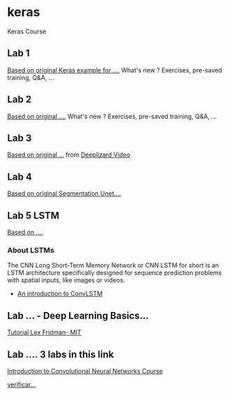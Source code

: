 # keras
Keras Course

## Lab 1 
[Based on original Keras example for ....](https://colab.research.google.com/drive/1MrVHG5B0xJB83G4hz8fSfgBCn7PwHAoh?usp=sharing)
What's new ? Exercises, pre-saved training, Q&A, ...
## Lab 2
[Based on original ....](https://colab.research.google.com/drive/1Fc346uyjXi0DBgFbSGeanE81htQ0QZ65?usp=sharing)
What's new ? Exercises, pre-saved training, Q&A, ...

## Lab 3
[Based on original ...](https://colab.research.google.com/drive/1OdD34nvfzGAUjWvIpUh3XPULJ2eeyQSS?usp=sharing) from [Deeplizard Video](https://www.youtube.com/watch?v=qFJeN9V1ZsI&t=1393s)

## Lab 4
[Based on original Segmentation Unet....](https://colab.research.google.com/drive/1a58_AAts5GetXDl6ojXYXTe6usIbTMUf?usp=sharing)


## Lab 5 LSTM
[Based on ....](https://colab.research.google.com/drive/1jUKFWiUJ4T9e-2MOk9WfCvAvKlVjrVje?usp=sharing)

### About LSTMs
The CNN Long Short-Term Memory Network or CNN LSTM for short is an LSTM architecture specifically designed for sequence prediction problems with spatial inputs, like images or videos.
* [An introduction to ConvLSTM](https://medium.com/neuronio/an-introduction-to-convlstm-55c9025563a7)


## Lab ... - Deep Learning Basics...

[Tutorial Lex Fridman- MIT](https://colab.research.google.com/github/lexfridman/mit-deep-learning/blob/master/tutorial_deep_learning_basics/deep_learning_basics.ipynb)

## Lab .... 3 labs in this link
[Introduction to Convolutional Neural Networks Course](http://www.thoughtsymmetry.com/CNN-course-code/)

[verificar...](https://thedatafrog.com/en/articles/deep-learning-keras/)


